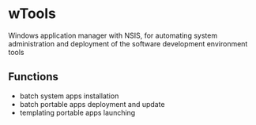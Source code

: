 # wTools

Windows application manager with NSIS, for automating system administration and deployment of the software development environment tools
## Functions
- batch system apps installation
- batch portable apps deployment and update 
- templating portable apps launching
